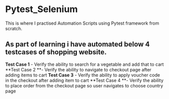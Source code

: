 # Pytest_Selenium
This is where I practised Automation Scripts using Pytest framework from scratch.

As part of learning i have automated below 4 testcases of shopping website.
--------------------------------------------------------------------------------
**Test Case 1** - Verify the ability to search for a vegetable and add that to cart
**Test Case 2 **- Verify the ability to navigate to checkout page after adding items to cart
**Test Case 3** - Verify the ability to apply voucher code in the checkout after adding item to cart
**Test Case 4 **- Verify the ability to place order from the checkout page so user navigates to choose country page
